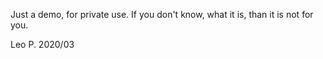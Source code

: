 Just a demo, for private use. 
If you don't know, what it is, than it is not for you.

Leo P. 2020/03
